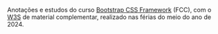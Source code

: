 Anotações e estudos do curso [Bootstrap CSS Framework](https://www.youtube.com/watch?v=-qfEOE4vtxE "link do curso") (FCC), com o [W3S](https://www.w3schools.com/bootstrap5/index.php "link do site") de material complementar, realizado nas férias do meio do ano de 2024.